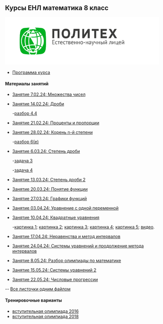 ## Курсы ЕНЛ математика 8 класс
![Лого](pic.png)
<!---(* [Плюсница](https://docs.google.com/spreadsheets/d/1SkunoDDipYfGxJJEB_eA0ltSpOO59ZrlBaH-8oLgv30/edit#gid=0)(не актуально)) -->

* [Программа курса](https://github.com/alexander28144/NSL-math-8/blob/master/Материалы%20занятий/Programma-4-h-mesyachnih-kursov-po-matematike-dlya-uchashchihsya-8-h-klassov.pdf)

#### Материалы занятий

* [Занятие 7.02.24: Множества чисел](https://github.com/alexander28144/NSL-math-8/blob/master/Материалы%20занятий/Занятие%201.%207.01.24.pdf)
* [Занятие 14.02.24: Дроби](https://github.com/alexander28144/NSL-math-8/blob/master/Материалы%20занятий/Занятие%202.%2014.01.24.pdf)

   -[разбор 4.4](https://github.com/alexander28144/NSL-math-8/blob/master/Материалы%20занятий/Разбор%204.4%20дроби.pdf)
* [Занятие 21.02.24: Проценты и пропорции](https://github.com/alexander28144/NSL-math-8/blob/master/Материалы%20занятий/Занятие%203.%2021.01.24.pdf)
* [Занятие 28.02.24: Корень n-й степени](https://github.com/alexander28144/NSL-math-8/blob/master/Материалы%20занятий/Занятие%204.%2028.01.24.pdf)

   -[разбор 6(e)](https://github.com/alexander28144/NSL-math-8/blob/master/Материалы%20занятий/разбор%206(е).pdf)
* [Занятие 6.03.24: Степень дроби](https://github.com/alexander28144/NSL-math-8/blob/master/Материалы%20занятий/Занятие%205.%206.03.24.pdf)

   -[задача 3](https://github.com/alexander28144/NSL-math-8/blob/master/Материалы%20занятий/5.86.jpg)

   -[задача 4](https://github.com/alexander28144/NSL-math-8/blob/master/Материалы%20занятий/5.2072.jpg)
* [Занятие 13.03.24: Степень дроби 2](https://github.com/alexander28144/NSL-math-8/blob/master/Материалы%20занятий/Занятие%206.%2013.03.24.pdf)
* [Занятие 20.03.24: Понятие функции](https://github.com/alexander28144/NSL-math-8/blob/master/Материалы%20занятий/Занятие%207.%2020.03.24.pdf)
* [Занятие 27.03.24: Графики функций](https://github.com/alexander28144/NSL-math-8/blob/master/Материалы%20занятий/Занятие%208.%2027.03.24.pdf)
* [Занятие 03.04.24: Уравнение с одной переменной](https://github.com/alexander28144/NSL-math-8/blob/master/Материалы%20занятий/Занятие%209.%2003.04.24.pdf)
* [Занятие 10.04.24: Квадратные уравнения](https://github.com/alexander28144/NSL-math-8/blob/master/Материалы%20занятий/Занятие%2010.%2010.04.24.pdf)

   -[картинка 1](https://github.com/alexander28144/NSL-math-8/blob/master/Материалы%20занятий/photo_2024-04-10_15-43-17.jpg);
   [картинка 2](https://github.com/alexander28144/NSL-math-8/blob/master/Материалы%20занятий/photo_2024-04-10_15-41-49.jpg);
   [картинка 3](https://github.com/alexander28144/NSL-math-8/blob/master/Материалы%20занятий/photo_2024-04-10_19-31-57.jpg);
   [картинка 4](https://github.com/alexander28144/NSL-math-8/blob/master/Материалы%20занятий/photo_2024-04-10_19-31-58%20(2).jpg);
   [картинка 5](https://github.com/alexander28144/NSL-math-8/blob/master/Материалы%20занятий/photo_2024-04-10_19-31-58%20(3).jpg);
   [видео](https://youtu.be/KKM0dzgJgf8?si=FU2qFx-44TjIRsQH).
* [Занятие 17.04.24: Неравенства и метод интервалов](https://github.com/alexander28144/NSL-math-8/blob/master/Материалы%20занятий/Занятие%2011.%2017.04.24.pdf)
* [Занятие 24.04.24: Системы уравнений и продолжение метода интервалов](https://github.com/alexander28144/NSL-math-8/blob/master/Материалы%20занятий/Занятие%2012.%2024.04.24.pdf)
* [Занятие 8.05.24: Разбор олимпиады по математике](https://github.com/alexander28144/NSL-math-8/blob/master/Материалы%20занятий/photo_2024-05-08_17-30-08.jpg)
* [Занятие 15.05.24: Системы уравнений 2](https://github.com/alexander28144/NSL-math-8/blob/master/Материалы%20занятий/Занятие%2014.%2015.05.24.pdf)
* [Занятие 22.05.24: Числовые прогрессии](https://github.com/alexander28144/NSL-math-8/blob/master/Материалы%20занятий/Занятие%2014.%2015.05.24.pdf)


-- [Все листочки одним файлом](https://github.com/alexander28144/NSL-math-8/blob/master/Материалы%20занятий/Все%20одним.pdf)


#### Тренировочные варианты

- [вступительная олимпиада 2016](https://github.com/alexander28144/NSL-math-8/blob/master/Материалы%20занятий/8-klass.pdf)
- [вступительная олимпиада 2018](https://github.com/alexander28144/NSL-math-8/blob/master/Материалы%20занятий/ItigovayaMath8class2018.pdf)
